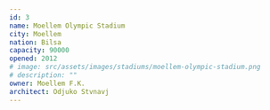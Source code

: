```yaml
---
id: 3
name: Moellem Olympic Stadium
city: Moellem
nation: Bilsa
capacity: 90000
opened: 2012
# image: src/assets/images/stadiums/moellem-olympic-stadium.png
# description: ""
owner: Moellem F.K.
architect: Odjuko Stvnavj
---
```

